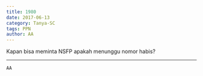 ```yaml
---
title: 1980
date: 2017-06-13
category: Tanya-SC
tags: PPN
author: AA
---
```


Kapan bisa meminta NSFP apakah menunggu nomor habis?

---



`AA`
